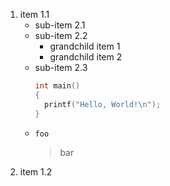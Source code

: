 1. item 1.1
   - sub-item 2.1
   - sub-item 2.2
     - grandchild item 1
     - grandchild item 2
   - sub-item 2.3
     ```cpp
     int main()
     {
       printf("Hello, World!\n");
     }
     ```
   - `foo`
     > bar
1. item 1.2
